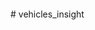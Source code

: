 <p align="center"> <img scr= "https://upload.wikimedia.org/wikipedia/commons/f/f7/Nikola_Motor_Logo.png"> </p>
# vehicles_insight
